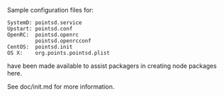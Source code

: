Sample configuration files for:
```
SystemD: pointsd.service
Upstart: pointsd.conf
OpenRC:  pointsd.openrc
         pointsd.openrcconf
CentOS:  pointsd.init
OS X:    org.points.pointsd.plist
```
have been made available to assist packagers in creating node packages here.

See doc/init.md for more information.

